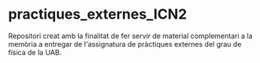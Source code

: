 # practiques_externes_ICN2
Repositori creat amb la finalitat de fer servir de material complementari a la memòria a entregar de l'assignatura de pràctiques externes del grau de física de la UAB.
